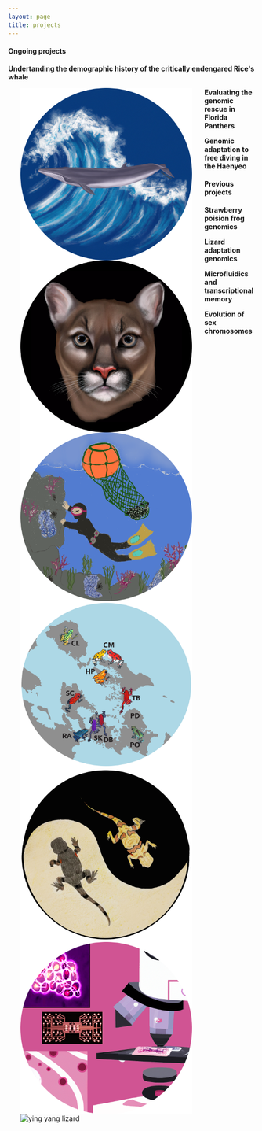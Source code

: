 ```yaml
---
layout: page
title: projects 
---
```


#### **Ongoing projects**

**Undertanding the demographic history of the critically endengared Rice's whale**

<img src="/figures/RicesWhaleCircle.png" alt="Rice's whale drawing" style="float:left;padding-left:25px;padding-right:25px;width:350px">


**Evaluating the genomic rescue in Florida Panthers**

<img src="/figures/blackPumaCircle.png" alt="Dalle generated puma" style="float:left;padding-left:25px;padding-right:25px;width:350px">



**Genomic adaptation to free diving in the Haenyeo**

<img src="/figures/haenyeoCircle.png" alt="Haenyeo" style="float:left;padding-left:25px;padding-right:25px;width:350px">



#### **Previous projects**
**Strawberry poision frog genomics**

<img src="/figures/pumilioCircle.png" alt="Solarte Oophaga pumilio" style="float:left;padding-left:25px;padding-right:25px;width:350px">




**Lizard adaptation genomics**  

<img src="/figures/lizarddrawingCircle.png" alt="ying yang lizard" style="float:left;padding-left:25px;padding-right:25px;width:350px">




**Microfluidics and transcriptional memory**

<img src="/figures/microfluidicsCircle.png" alt="Solarte Oophaga pumilio" style="float:left;padding-left:25px;padding-right:25px;width:350px">




**Evolution of sex chromosomes**


<img src="/figures/Basiliscus5_machoDCircle.png" alt="ying yang lizard" style="float:left;padding-left:25px;padding-right:25px;width:350px">



[jekyll-organization]: https://github.com/jekyll
